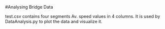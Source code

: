 #Analysing Bridge Data

test.csv contains four segments Av. speed values in 4 columns. It is used by DataAnalysis.py to plot the data and visualize it.

